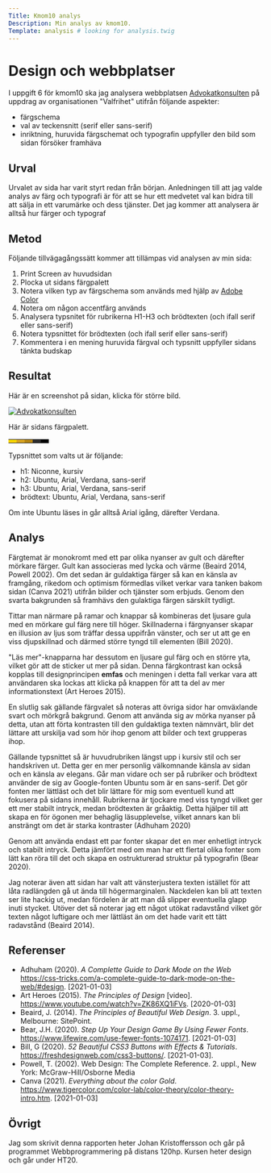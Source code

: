 ```yaml
---
Title: Kmom10 analys
Description: Min analys av kmom10.
Template: analysis # looking for analysis.twig
---
```


# Design och webbplatser

I uppgift 6 för kmom10 ska jag analysera webbplatsen [Advokatkonsulten](https://www.student.bth.se/~joki20/dbwebb-kurser/design/me/kmom10/) på uppdrag av organisationen "Valfrihet" utifrån följande aspekter:

- färgschema
- val av teckensnitt (serif eller sans-serif)
- inriktning, huruvida färgschemat och typografin uppfyller den bild som sidan försöker framhäva

## Urval

Urvalet av sida har varit styrt redan från början. Anledningen till att jag valde analys av färg och typografi är för att se hur ett medvetet val kan bidra till att sälja in ett varumärke och dess tjänster. Det jag kommer att analysera är alltså hur färger och typograf

## Metod

Följande tillvägagångssätt kommer att tillämpas vid analysen av min sida:

1. Print Screen av huvudsidan
2. Plocka ut sidans färgpalett
3. Notera vilken typ av färgschema som används med hjälp av [Adobe Color](https://color.adobe.com/sv/create/color-wheel)
4. Notera om någon accentfärg används
5. Analysera typsnitet för rubrikerna H1-H3 och brödtexten (och ifall serif eller sans-serif)
6. Notera typsnittet för brödtexten (och ifall serif eller sans-serif)
7. Kommentera i en mening huruvida färgval och typsnitt uppfyller sidans tänkta budskap



## Resultat

Här är en screenshot på sidan, klicka för större bild.

<p class="advokatkonsulten"><a href="../assets/img/11_advokatkonsulten.png"><img src="../image/11_advokatkonsulten.png?q=40" alt="Advokatkonsulten"></a></p>

Här är sidans färgpalett.

<table class="color-table">
    <tr class="color-scheme">
        <td class="button-color" style="background-color: #ffd700"></td>
        <td class="base-color" style="background-color: #daa520"></td>
        <td class="hover-color" style="background-color: #b88612"></td>
        <td class="divider-color" style="background-color: #2d2d2d"></td>
        <td class="bg-color" style="background-color: #000000"></td>
    </tr>
</table>

Typsnittet som valts ut är följande:

- h1: Niconne, kursiv
- h2: Ubuntu, Arial, Verdana, sans-serif
- h3: Ubuntu, Arial, Verdana, sans-serif
- brödtext: Ubuntu, Arial, Verdana, sans-serif

Om inte Ubuntu läses in går alltså Arial igång, därefter Verdana.

## Analys

Färgtemat är monokromt med ett par olika nyanser av gult och därefter mörkare färger. Gult kan associeras med lycka och värme (Beaird 2014, Powell 2002). Om det sedan är guldaktiga färger så kan en känsla av framgång, rikedom och optimism förmedlas vilket verkar vara tanken bakom sidan (Canva 2021) utifrån bilder och tjänster som erbjuds. Genom den svarta bakgrunden så framhävs den gulaktiga färgen särskilt tydligt.

Tittar man närmare på ramar och knappar så kombineras det ljusare gula med en mörkare gul färg nere till höger. Skillnaderna i färgnyanser skapar en illusion av ljus som träffar dessa uppifrån vänster, och ser ut att ge en viss djupskillnad och därmed större tyngd till elementen (Bill 2020).

"Läs mer"-knapparna har dessutom en ljusare gul färg och en större yta, vilket gör att de sticker ut mer på sidan. Denna färgkontrast kan också kopplas till designprincipen <strong>emfas</strong> och meningen i detta fall verkar vara att användaren ska lockas att klicka på knappen för att ta del av mer informationstext (Art Heroes 2015).

En slutlig sak gällande färgvalet så noteras att övriga sidor har omväxlande svart och mörkgrå bakgrund. Genom att använda sig av mörka nyanser på detta, utan att förta kontrasten till den guldaktiga texten nämnvärt, blir det lättare att urskilja vad som hör ihop genom att bilder och text grupperas ihop.

Gällande typsnittet så är huvudrubriken längst upp i kursiv stil och ser handskriven ut. Detta ger en mer personlig välkomnande känsla av sidan och en känsla av elegans. Går man vidare och ser på rubriker och brödtext använder de sig av Google-fonten Ubuntu som är en sans-serif. Det gör fonten mer lättläst och det blir lättare för mig som eventuell kund att fokusera på sidans innehåll. Rubrikerna är tjockare med viss tyngd vilket ger ett mer stabilt intryck, medan brödtexten är gråaktig. Detta hjälper till att skapa en för ögonen mer behaglig läsupplevelse, vilket annars kan bli ansträngt om det är starka kontraster (Adhuham 2020)

Genom att använda endast ett par fonter skapar det en mer enhetligt intryck och stabilt intryck. Detta jämfört med om man har ett flertal olika fonter som lätt kan röra till det och skapa en ostrukturerad struktur på typografin (Bear 2020).

Jag noterar även att sidan har valt att vänsterjustera texten istället för att låta radlängden gå ut ända till högermarginalen. Nackdelen kan bli att texten ser lite hackig ut, medan fördelen är att man då slipper eventuella glapp inuti stycket. Utöver det så noterar jag ett något utökat radavstånd vilket gör texten något luftigare och mer lättläst än om det hade varit ett tätt radavstånd (Beaird 2014).

## Referenser
- Adhuham (2020). <em>A Complette Guide to Dark Mode on the Web</em> https://css-tricks.com/a-complete-guide-to-dark-mode-on-the-web/#design. [2021-01-03]
- Art Heroes (2015). <em>The Principles of Design</em> [video]. https://www.youtube.com/watch?v=ZK86XQ1iFVs. [2020-01-03]
- Beaird, J. (2014). <em>The Principles of Beautiful Web Design</em>. 3. uppl., Melbourne: SitePoint.
- Bear, J.H. (2020). <em>Step Up Your Design Game By Using Fewer Fonts</em>. https://www.lifewire.com/use-fewer-fonts-1074171. [2021-01-03]
- Bill, G (2020). <em>52 Beautiful CSS3 Buttons with Effects & Tutorials</em>. https://freshdesignweb.com/css3-buttons/. [2021-01-03].
- Powell, T. (2002). Web Design: The Complete Reference. 2. uppl., New York: McGraw-Hill/Osborne Media
- Canva (2021). <em>Everything about the color Gold</em>. https://www.tigercolor.com/color-lab/color-theory/color-theory-intro.htm. [2021-01-03]

## Övrigt

Jag som skrivit denna rapporten heter Johan Kristoffersson och går på programmet Webbprogrammering på distans 120hp. Kursen heter design och går under HT20.
